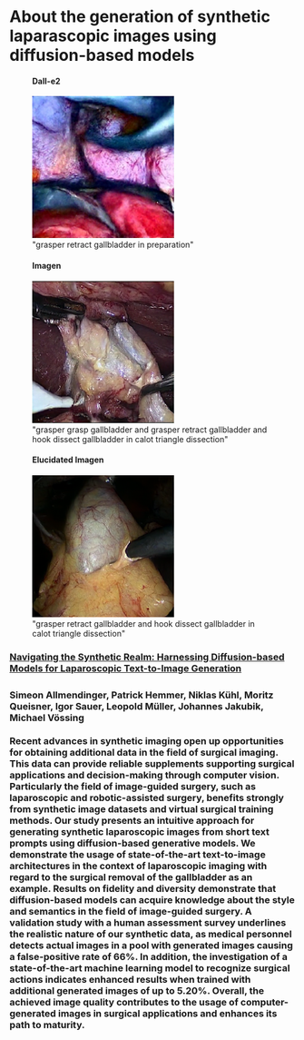 <link href="style.css" rel="stylesheet"/>

<h1>About the generation of synthetic laparascopic images using diffusion-based models</h1>

<div class="row">
  <figure>
    <h4>Dall-e2</h4>
    <img src="./assets/Dalle2/dalle2_3_T45-grasper%20retract%20gallbladder%20in%20preparation.png" alt="Dall-e2_3_CholecT45" width='250'>
    <figcaption>"grasper retract gallbladder in preparation"</figcaption>
  </figure>
  <figure>
    <h4>Imagen</h4>
    <img src="./assets/Imagen/Imagen_7_T45-grasper%20grasp%20gallbladder%20and%20grasper%20retract%20gallbladder%20and%20hook%20dissect%20gallbladder%20in%20calot%20triangle%20dissection.png" alt="Imagen_7_CholecT45" width='250'>
    <figcaption>"grasper grasp gallbladder and grasper retract gallbladder and hook dissect gallbladder in calot triangle dissection"</figcaption>
  </figure>
  <figure>
    <h4>Elucidated Imagen</h4>
    <img src="./assets/EluciatedImagen/ElucidatedImagen_5_T45-grasper%20retract%20gallbladder%20and%20grasper%20retract%20omentum%20and%20hook%20dissect%20omentum%20in%20calot%20triangle%20dissection.png" alt="Dall-e2" width='250'>
    <figcaption>"grasper retract gallbladder and hook dissect gallbladder in calot triangle dissection"</figcaption>
  </figure>
</div>



[<h3> Navigating the Synthetic Realm: Harnessing Diffusion-based Models for Laparoscopic Text-to-Image Generation <h3>](https://arxiv.org/abs/2312.03043)

<h4>Simeon Allmendinger, Patrick Hemmer, Niklas Kühl, Moritz Queisner, Igor Sauer, Leopold Müller, Johannes Jakubik, Michael Vössing </h4>

<p> Recent advances in synthetic imaging open up opportunities for obtaining additional data in the field of surgical imaging. This data can provide reliable supplements supporting surgical applications and decision-making through computer vision. Particularly the field of image-guided surgery, such as laparoscopic and robotic-assisted surgery, benefits strongly from synthetic image datasets and virtual surgical training methods. Our study presents an intuitive approach for generating synthetic laparoscopic images from short text prompts using diffusion-based generative models. We demonstrate the usage of state-of-the-art text-to-image architectures in the context of laparoscopic imaging with regard to the surgical removal of the gallbladder as an example. Results on fidelity and diversity demonstrate that diffusion-based models can acquire knowledge about the style and semantics in the field of image-guided surgery. A validation study with a human assessment survey underlines the realistic nature of our synthetic data, as medical personnel detects actual images in a pool with generated images causing a false-positive rate of 66%. In addition, the investigation of a state-of-the-art machine learning model to recognize surgical actions indicates enhanced results when trained with additional generated images of up to 5.20%. Overall, the achieved image quality contributes to the usage of computer-generated images in surgical applications and enhances its path to maturity.</p>